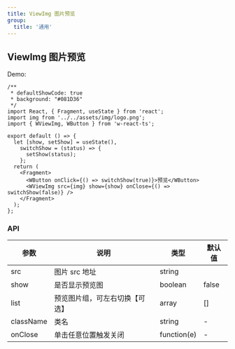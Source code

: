 ```yaml
---
title: ViewImg 图片预览
group:
  title: '通用'
---
```


## ViewImg 图片预览

Demo:

```tsx
/**
 * defaultShowCode: true
 * background: "#081D36"
 */
import React, { Fragment, useState } from 'react';
import img from '../../assets/img/logo.png';
import { WViewImg, WButton } from 'w-react-ts';

export default () => {
  let [show, setShow] = useState(),
    switchShow = (status) => {
      setShow(status);
    };
  return (
    <Fragment>
      <WButton onClick={() => switchShow(true)}>预览</WButton>
      <WViewImg src={img} show={show} onClose={() => switchShow(false)} />
    </Fragment>
  );
};
```

### API

| 参数      | 说明                           | 类型        | 默认值 |
| --------- | ------------------------------ | ----------- | ------ |
| src       | 图片 src 地址                  | string      |
| show      | 是否显示预览图                 | boolean     | false  |
| list      | 预览图片组，可左右切换【可选】 | array       | []     |
| className | 类名                           | string      | -      |
| onClose   | 单击任意位置触发关闭           | function(e) | -      |
